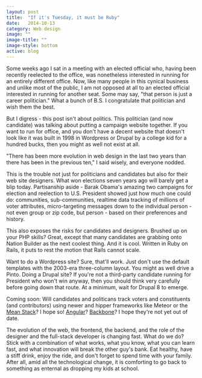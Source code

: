 ```yaml
---
layout: post
title:  "If it's Tuesday, it must be Ruby"
date:   2014-10-13
category: Web design
image: ""
image-title: ""
image-style: bottom
active: blog
---
```


Some weeks ago I sat in a meeting with an elected official who, having been recently reelected to the office, was nonetheless interested in running for an entirely different office. Now, like many people in this cynical business and unlike most of the public, I am not opposed at all to an elected official interested in running for another seat. Some may say, "that person is just a career politician." What a bunch of B.S. I congratulate that politician and wish them the best.

But I digress - this post isn't about politics. This politician (and now candidate) was talking about putting a campaign website together. If you want to run for office, and you don't have a decent website that doesn't look like it was built in 1998 in Wordpress or Drupal by a college kid for a hundred bucks, then you might as well not exist at all.

"There has been more evolution in web design in the last two years than there has been in the previous ten," I said wisely, and everyone nodded.

This is the trouble not just for politicians and candidates but also for their web site designers. What won elections seven years ago will barely get a blip today. Partisanship aside - Barak Obama's amazing two campaigns for election and reelection to U.S. President showed just how much one could do: communities, sub-communities, realtime data tracking of millions of voter attributes, micro-targeting messages down to the individual person - not even group or zip code, but person - based on their preferences and history.

This also exposes the risks for candidates and designers. Brushed up on your PHP skills? Great, except that many candidates are grabbing onto Nation Builder as the next coolest thing. And it is cool. Written in Ruby on Rails, it puts to rest the motion that Rails cannot scale.

Want to do a Wordpress site? Sure, that'll work. Just don't use the default templates with the 2003-era three-column layout. You might as well drive a Pinto. Doing a Drupal site? If you're not a third-party candidate running for President who won't win anyway, then you should think very carefully before going down that route. At a minimum, wait for Drupal 8 to emerge.

Coming soon: Will candidates and politicans track voters and constituents (and contributors) using newer and hipper frameworks like Meteor or the [Mean Stack](http://mean.io/)? I hope so! [Angular](https://angularjs.org/)? [Backbone](http://backbonejs.org/
)? I hope they're not yet out of date.

The evolution of the web, the frontend, the backend, and the role of the designer and the full-stack developer is changing fast. What do we do? Stick with a combination of what works, what you know, what you can learn fast, and what innovation will break the other guy's bank. Eat healthy, have a stiff drink, enjoy the ride, and don't forget to spend time with your family. After all, amid all the technological change, it is comforting to go back to something as enternal as dropping my kids at school.
